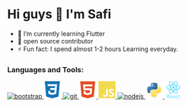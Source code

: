 # Hi guys 👋  I'm Safi
- 🌱 I’m currently learning Flutter
- 👯 open source contributor
- ⚡  Fun fact: I spend almost 1-2 hours Learning everyday.

<h3 align="left">Languages and Tools:</h3>
<p align="left">
<a href="https://getbootstrap.com" target="_blank"> 
<img src="https://upload.wikimedia.org/wikipedia/commons/b/b2/Bootstrap_logo.svg" alt="bootstrap" width="40" height="40"/> 
</a> 
<a href="https://www.w3schools.com/css/" target="_blank"> 
<img src="https://github.com/devicons/devicon/blob/master/icons/css3/css3-plain.svg" alt="css3" width="40" height="40"/> 
</a> 
<a href="https://git-scm.com/" target="_blank"> <img src="https://www.vectorlogo.zone/logos/git-scm/git-scm-icon.svg" alt="git" width="40" height="40"/> 
</a>
<a href="https://www.w3.org/html/" target="_blank"> 
<img src="https://github.com/devicons/devicon/blob/master/icons/html5/html5-plain.svg" alt="html5" width="40" height="40"/> </a>      
<a href="https://developer.mozilla.org/en-US/docs/Web/JavaScript" target="_blank"> 
<img src="https://github.com/devicons/devicon/blob/master/icons/javascript/javascript-plain.svg" alt="javascript" width="40" height="40"/> 
</a>      
<a href="https://nodejs.org" target="_blank"> 
<img src="https://upload.wikimedia.org/wikipedia/commons/d/d9/Node.js_logo.svg" alt="nodejs" width="40" height="40"/> 
</a>         
<a href="https://www.python.org" target="_blank"> 
<img src="https://github.com/devicons/devicon/blob/master/icons/python/python-original.svg" alt="python" width="40" height="40"/> 
</a>        
<a href="https://reactjs.org/" target="_blank">
<img src="https://github.com/devicons/devicon/blob/master/icons/react/react-original-wordmark.svg" alt="react" width="40" height="40"/> 
</a>
